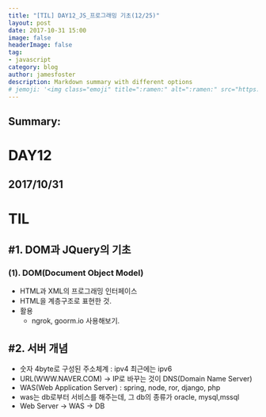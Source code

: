 ```yaml
---
title: "[TIL] DAY12_JS_프로그래밍 기초(12/25)"
layout: post
date: 2017-10-31 15:00
image: false
headerImage: false
tag:
- javascript
category: blog
author: jamesfoster
description: Markdown summary with different options
# jemoji: '<img class="emoji" title=":ramen:" alt=":ramen:" src="https://assets.github.com/images/icons/emoji/unicode/1f35c.png" height="20" width="20" align="absmiddle">'
---
```


## Summary:

# DAY12
## 2017/10/31
# TIL

## #1. DOM과 JQuery의 기초
  ### (1). DOM(Document Object Model)
  - HTML과 XML의 프로그래밍 인터페이스
  - HTML을 계층구조로 표현한 것.
  - 활용
    - ngrok, goorm.io 사용해보기.

## #2. 서버 개념
  - 숫자 4byte로 구성된 주소체계  : ipv4 최근에는 ipv6
  - URL(WWW.NAVER.COM) -> IP로 바꾸는 것이 DNS(Domain Name Server)
  - WAS(Web Application Server) :  spring, node, ror, django, php
  - was는 db로부터 서비스를 해주는데, 그 db의 종류가 oracle, mysql,mssql
  - Web Server -> WAS -> DB
